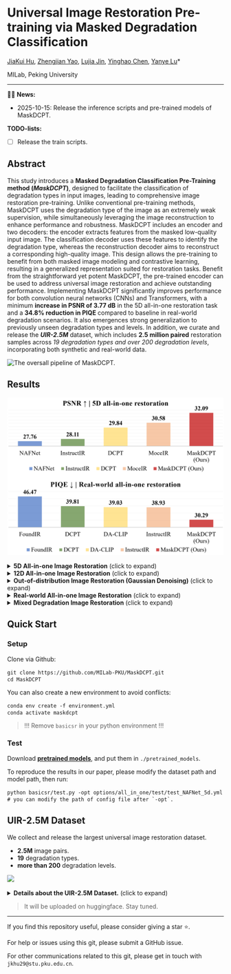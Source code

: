 # Universal Image Restoration Pre-training via Masked Degradation Classification

[JiaKui Hu](https://scholar.google.com/citations?user=VagFt-sAAAAJ), [Zhengjian Yao](https://scholar.google.com/citations?user=D8rEFlEAAAAJ), [Lujia Jin](https://scholar.google.com/citations?user=-BWasB8AAAAJ), [Yinghao Chen](), [Yanye Lu](https://scholar.google.com/citations?user=WSFToOMAAAAJ)*

MILab, Peking University

---

🚀️🚀️ **News:**

- 2025-10-15: Release the inference scripts and pre-trained models of MaskDCPT.

**TODO-lists:**

- [ ] Release the train scripts.

## Abstract

This study introduces a **Masked Degradation Classification Pre-Training method (*MaskDCPT*)**, designed to facilitate the classification of degradation types in input images, leading to comprehensive image restoration pre-training. Unlike conventional pre-training methods, MaskDCPT uses the degradation type of the image as an extremely weak supervision, while simultaneously leveraging the image reconstruction to enhance performance and robustness. MaskDCPT includes an encoder and two decoders: the encoder extracts features from the masked low-quality input image. The classification decoder uses these features to identify the degradation type, whereas the reconstruction decoder aims to reconstruct a corresponding high-quality image. This design allows the pre-training to benefit from both masked image modeling and contrastive learning, resulting in a generalized representation suited for restoration tasks. Benefit from the straightforward yet potent MaskDCPT, the pre-trained encoder can be used to address universal image restoration and achieve outstanding performance. Implementing MaskDCPT significantly improves performance for both convolution neural networks (CNNs) and Transformers, with a minimum **increase in PSNR of 3.77 dB** in the 5D all-in-one restoration task and a **34.8% reduction in PIQE** compared to baseline in real-world degradation scenarios. It also emergences strong generalization to previously unseen degradation types and levels. In addition, we curate and release the ***UIR-2.5M*** dataset, which includes **2.5 million paired** restoration samples across *19 degradation types and over 200 degradation levels*, incorporating both synthetic and real-world data.

![The oversall pipeline of MaskDCPT.](./assets/maskdcpt_pipeline.png)

## Results

![](./assets/maskdcpt_figures.png)

<details>
<summary><strong>5D All-in-one Image Restoration</strong> (click to expand) </summary>

![](./assets/maskdcpt_5d.png)

</details>

<details>
<summary><strong>12D All-in-one Image Restoration</strong> (click to expand) </summary>

![](./assets/maskdcpt_12d.png)

</details>

<details>
<summary><strong>Out-of-distribution Image Restoration (Gaussian Denoising)</strong> (click to expand) </summary>

![](./assets/maskdcpt_ooddn.png)

</details>

<details>
<summary><strong>Real-world All-in-one Image Restoration</strong> (click to expand) </summary>

![](./assets/maskdcpt_realworld.png)

</details>

<details>
<summary><strong>Mixed Degradation Image Restoration</strong> (click to expand) </summary>

![](./assets/maskdcpt_mixed.png)

</details>

## Quick Start

### Setup

Clone via Github:

```shell
git clone https://github.com/MILab-PKU/MaskDCPT.git
cd MaskDCPT
```

You can also create a new environment to avoid conflicts:

```
conda env create -f environment.yml
conda activate maskdcpt
```

> !!! Remove `basicsr` in your python environment !!!

### Test

Download [**pretrained models**](https://huggingface.co/Jiakui/MaskDCPT), and put them in `./pretrained_models`.

To reproduce the results in our paper, please modify the dataset path and model path, then run:

```shell
python basicsr/test.py -opt options/all_in_one/test/test_NAFNet_5d.yml
# you can modify the path of config file after `-opt`.
```

## UIR-2.5M Dataset

We collect and release the largest universal image restoration dataset.

- **2.5M** image pairs.
- **19** degradation types.
- **more than 200** degradation levels.

![](./assets/maskdcpt_dataset.png)

<details>
<summary><strong>Details about the UIR-2.5M Dataset.</strong> (click to expand) </summary>

![](./assets/maskdcpt_dataset_table.png)

</details>

> It will be uploaded on huggingface. Stay tuned.

---

If you find this repository useful, please consider giving a star ⭐.

For help or issues using this git, please submit a GitHub issue.

For other communications related to this git, please get in touch with `jkhu29@stu.pku.edu.cn`.
